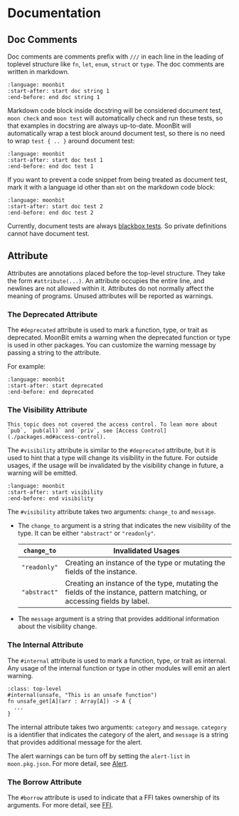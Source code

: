 # Documentation

## Doc Comments

Doc comments are comments prefix with `///` in each line in the leading of toplevel structure like `fn`, `let`, `enum`, `struct` or `type`. The doc comments are written in markdown.

```{literalinclude} /sources/language/src/misc/top.mbt
:language: moonbit
:start-after: start doc string 1
:end-before: end doc string 1

```

Markdown code block inside docstring will be considered document test,
`moon check` and `moon test` will automatically check and run these tests, so that examples in docstring are always up-to-date.
MoonBit will automatically wrap a test block around document test,
so there is no need to wrap `test { .. }` around document test:

```{literalinclude} /sources/language/src/misc/top.mbt
:language: moonbit
:start-after: start doc test 1
:end-before: end doc test 1
```

If you want to prevent a code snippet from being treated as document test,
mark it with a language id other than `mbt` on the markdown code block:

```{literalinclude} /sources/language/src/misc/top.mbt
:language: moonbit
:start-after: start doc test 2
:end-before: end doc test 2
```

Currently, document tests are always [blackbox tests](/language/tests.md#blackbox-tests-and-writebox-tests).
So private definitions cannot have document test.

## Attribute

Attributes are annotations placed before the top-level structure. They take the form `#attribute(...)`. 
An attribute occupies the entire line, and newlines are not allowed within it. 
Attributes do not normally affect the meaning of programs. Unused attributes will be reported as warnings.

### The Deprecated Attribute

The `#deprecated` attribute is used to mark a function, type, or trait as deprecated. 
MoonBit emits a warning when the deprecated function or type is used in other packages. 
You can customize the warning message by passing a string to the attribute.

For example:

```{literalinclude} /sources/language/src/attributes/top.mbt
:language: moonbit
:start-after: start deprecated
:end-before: end deprecated
  ```

### The Visibility Attribute

```{note}
This topic does not covered the access control. To lean more about `pub`, `pub(all)` and `priv`, see [Access Control](./packages.md#access-control).
```

The `#visibility` attribute is similar to the `#deprecated` attribute, but it is used to hint that a type will change its visibility in the future. 
For outside usages, if the usage will be invalidated by the visibility change in future, a warning will be emitted. 

```{literalinclude} /sources/language/src/attributes/top.mbt
:language: moonbit
:start-after: start visibility
:end-before: end visibility
```

The `#visibility` attribute takes two arguments: `change_to` and `message`.

- The `change_to` argument is a string that indicates the new visibility of the type. It can be either `"abstract"` or `"readonly"`.

  | `change_to` | Invalidated Usages |
  |-------------|--------------------|
  | `"readonly"`  | Creating an instance of the type or mutating the fields of the instance. |
  | `"abstract"`  | Creating an instance of the type, mutating the fields of the instance, pattern matching, or accessing fields by label. |

- The `message` argument is a string that provides additional information about the visibility change.

### The Internal Attribute

The `#internal` attribute is used to mark a function, type, or trait as internal. 
Any usage of the internal function or type in other modules will emit an alert warning.

```{code-block} moonbit
:class: top-level
#internal(unsafe, "This is an unsafe function")
fn unsafe_get[A](arr : Array[A]) -> A {
  ...
}
```

The internal attribute takes two arguments: `category` and `message`. 
`category` is a identifier that indicates the category of the alert, and `message` is a string that provides additional message for the alert.

The alert warnings can be turn off by setting the `alert-list` in `moon.pkg.json`.
For more detail, see [Alert](../toolchain/moon/package.md#alert-list).

### The Borrow Attribute

The `#borrow` attribute is used to indicate that a FFI takes ownership of its arguments. For more detail, see [FFI](./ffi.md#The-borrow-attribute).


